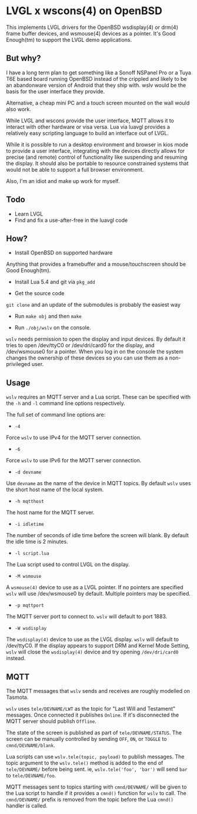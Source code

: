 # LVGL x wscons(4) on OpenBSD

This implements LVGL drivers for the OpenBSD wsdisplay(4) or drm(4)
frame buffer devices, and wsmouse(4) devices as a pointer. It's
Good Enough(tm) to support the LVGL demo applications.

## But why?

I have a long term plan to get something like a Sonoff NSPanel Pro
or a Tuya T6E based board running OpenBSD instead of the crippled
and likely to be an abandonware version of Android that they ship
with. wslv would be the basis for the user interface they provide.

Alternative, a cheap mini PC and a touch screen mounted on the wall
would also work.

While LVGL and wscons provide the user interface, MQTT allows it
to interact with other hardware or visa versa. Lua via luavgl
provides a relatively easy scripting language to build an interface
out of LVGL.

While it is possible to run a desktop environment and browser in
kios mode to provide a user interface, integrating with the devices
directly allows for precise (and remote) control of functionality
like suspending and resuming the display. It should also be portable
to resource constrained systems that would not be able to support
a full browser environment.

Also, I'm an idiot and make up work for myself.

## Todo

- Learn LVGL
- Find and fix a use-after-free in the luavgl code

## How?

- Install OpenBSD on supported hardware

Anything that provides a framebuffer and a mouse/touchscreen should
be Good Enough(tm).

- Install Lua 5.4 and git via `pkg_add`

- Get the source code

`git clone` and an update of the submodules is probably the easiest way

- Run `make obj` and then `make`

- Run `./obj/wslv` on the console.

`wslv` needs permission to open the display and input devices. By
default it tries to open /dev/ttyC0 or /dev/dri/card0 for the
display, and /dev/wsmouse0 for a pointer. When you log in on the
console the system changes the ownership of these devices so you
can use them as a non-privileged user.

## Usage

`wslv` requires an MQTT server and a Lua script. These can be
specified with the `-h` and `-l` command line options respectively.

The full set of command line options are:

- `-4`

Force `wslv` to use IPv4 for the MQTT server connection.

- `-6`

Force `wslv` to use IPv6 for the MQTT server connection.

- `-d devname`

Use `devname` as the name of the device in MQTT topics. By default
`wslv` uses the short host name of the local system.

- `-h mqtthost`

The host name for the MQTT server.

- `-i idletime`

The number of seconds of idle time before the screen will blank.
By default the idle time is 2 minutes.

- `-l script.lua`

The Lua script used to control LVGL on the display.

- `-M wsmouse`

A `wsmouse(4)` device to use as a LVGL pointer. If no pointers are
specified `wslv` will use /dev/wsmouse0 by default. Multiple pointers
may be specified.

- `-p mqttport`

The MQTT server port to connect to. `wslv` will default to port 1883.

- `-W wsdisplay`

The `wsdisplay(4)` device to use as the LVGL display. `wslv` will
default to /dev/ttyC0. If the display appears to support DRM and
Kernel Mode Setting, `wslv` will close the `wsdisplay(4)` device
and try opening `/dev/dri/card0` instead.

## MQTT

The MQTT messages that `wslv` sends and receives are roughly modelled
on Tasmota.

`wslv` uses `tele/DEVNAME/LWT` as the topic for "Last Will and
Testament" messages. Once connected it publishes `Online`. If it's
disconnected the MQTT server should publish `Offline`.

The state of the screen is published as part of `tele/DEVNAME/STATUS`.
The screen can be manually controlled by sending `OFF`, `ON`, or
`TOGGLE` to `cmnd/DEVNAME/blank`.

Lua scripts can use `wslv.tele(topic, payload)` to publish messages.
The topic argument to the `wslv.tele()` method is added to the end
of `tele/DEVNAME/` before being sent. ie, `wslv.tele('foo', 'bar')`
will send `bar` to `tele/DEVNAME/foo`.

MQTT messages sent to topics starting with `cmnd/DEVNAME/` will be
given to the Lua script to handle if it provides a `cmnd()` function
for `wslv` to call. The `cmnd/DEVNAME/` prefix is removed from the
topic before the Lua `cmnd()` handler is called.
